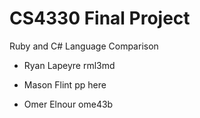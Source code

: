 # CS4330 Final Project
Ruby and C# Language Comparison

* Ryan Lapeyre rml3md 

* Mason Flint pp here

* Omer Elnour ome43b

